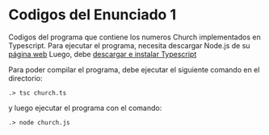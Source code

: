 # Codigos del Enunciado 1

Codigos del programa que contiene los numeros Church implementados en Typescript.
Para ejecutar el programa, necesita descargar Node.js de su [página web](https://nodejs.org/es/download/)
Luego, debe [descargar e instalar Typescript](https://www.typescriptlang.org/download)

Para poder compilar el programa, debe ejecutar el siguiente comando en el directorio:

```
.> tsc church.ts
```
y luego ejecutar el programa con el comando:

```
.> node church.js
```